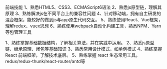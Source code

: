 前端技能
1、熟悉HTML5、CSS3、ECMAScript6语法
2、熟悉js原型链，理解其原理
3、熟练解决js在不同平台上的兼容性问题
4、针对移动端，拥有自主研发的混合框架，能较好的做到js与app原生代码交互。
5、熟练使用React、Vue框架，理解redux、vuex思想
6、熟练使用webpack自动化构建工具，熟悉NPM、Yarn等包管理工具

1、熟练掌握基础数据结构，了解相关算法，并在实践中运用。
2、熟悉js原型链、继承原理、闭包等基础知识
3、熟悉常用设计模式，如单例模式
4、熟练掌握 React 前端框架，了解技术底层。
5、熟练掌握 react 生态常用工具。redux/redux-thunk/react-router/antd等